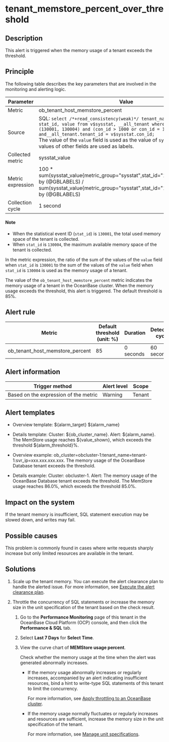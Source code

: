 # tenant_memstore_percent_over_threshold

## Description

This alert is triggered when the memory usage of a tenant exceeds the threshold.

## Principle

The following table describes the key parameters that are involved in the monitoring and alerting logic.

| Parameter | Value |
|-------|---------------------------------------------------------------------------------------------------------------------------------------------------------------------------------------------------------------------------------------------------------------------------------------------------------------------------------------------------------|
| Metric | ob_tenant_host_memstore_percent |
| Source | SQL: ```select /*+read_consistency(weak)*/ tenant_name, tenant_id, stat_id, value from v$sysstat, __all_tenant where stat_id IN (130001, 130004) and (con_id > 1000 or con_id = 1) and__all_tenant.tenant_id = v$sysstat.con_id;```</br>The value of the `value` field is used as the value of `sysstat_value`, and the values of other fields are used as labels. |
| Collected metric | sysstat_value |
| Metric expression | 100 \* sum(sysstat_value{metric_group="sysstat",stat_id="130001",@LABELS}) by (@GBLABELS) / sum(sysstat_value{metric_group="sysstat",stat_id="130004",@LABELS}) by (@GBLABELS) |
| Collection cycle | 1 second |

   <main id="notice" type='explain'>
    <h4>Note</h4>
    <ul>
    <li>When the statistical event ID (<code>stat_id</code>) is <code>130001</code>, the total used memory space of the tenant is collected. </li>
    <li>When <code>stat_id</code> is <code>130004</code>, the maximum available memory space of the tenant is collected. </li>
    </ul>
  </main>

In the metric expression, the ratio of the sum of the values of the `value` field when `stat_id` is `130001` to the sum of the values of the `value` field when `stat_id` is `130004` is used as the memory usage of a tenant.

The value of the `ob_tenant_host_memstore_percent` metric indicates the memory usage of a tenant in the OceanBase cluster. When the memory usage exceeds the threshold, this alert is triggered. The default threshold is 85%.

## Alert rule

| Metric | Default threshold (unit: %) | Duration | Detection cycle | Time before clearance |
|---------------------------------|------------|------|------|------|
| ob_tenant_host_memstore_percent | 85 | 0 seconds | 60 seconds | 5 minutes |

## Alert information

| Trigger method | Alert level | Scope |
|------------|------|----|
| Based on the expression of the metric | Warning | Tenant |

## Alert templates

* Overview template: \${alarm_target} ${alarm_name}

* Details template: Cluster: \${ob_cluster_name}. Alert: \${alarm_name}. The MemStore usage reaches \${value_shown}, which exceeds the threshold \${alarm_threshold}%.

* Overview example: ob_cluster=obcluster-1:tenant_name=tenant-1:svr_ip=xxx.xxx.xxx.xxx. The memory usage of the OceanBase Database tenant exceeds the threshold.

* Details example: Cluster: obcluster-1. Alert: The memory usage of the OceanBase Database tenant exceeds the threshold. The MemStore usage reaches 86.0%, which exceeds the threshold 85.0%.

## Impact on the system

If the tenant memory is insufficient, SQL statement execution may be slowed down, and writes may fail.

## Possible causes

This problem is commonly found in cases where write requests sharply increase but only limited resources are available in the tenant.

## Solutions

1. Scale up the tenant memory. You can execute the alert clearance plan to handle the alerted issue. For more information, see [Execute the alert clearance plan](../500.appendix/400.execute-the-plan.md).

2. Throttle the concurrency of SQL statements or increase the memory size in the unit specification of the tenant based on the check result.

   1. Go to the **Performance Monitoring** page of this tenant in the OceanBase Cloud Platform (OCP) console, and then click the **Performance & SQL** tab.

   2. Select **Last 7 Days** for **Select Time**.

   3. View the curve chart of **MEMStore usage percent**.

      Check whether the memory usage at the time  when the alert was generated abnormally increases.


      * If the memory usage abnormally increases or regularly increases, accompanied by an alert indicating insufficient resources, bind a hint to write-type SQL statements of this tenant to limit the concurrency.

         For more information, see [Apply throttling to an OceanBase cluster](../500.appendix/200.limit-the-inbound-traffic-of-the-oceanbase-cluster.md).

      * If the memory usage normally fluctuates or regularly increases and resources are sufficient, increase the memory size in the unit specification of the tenant.

         For more information, see [Manage unit specifications](../../../700.tenant-functions/400.manage-unit-specification.md).
